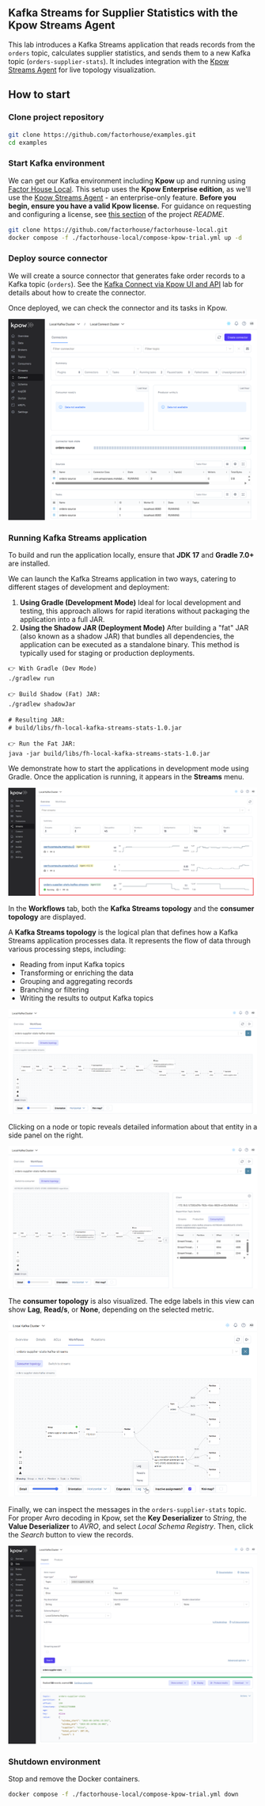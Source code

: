 ## Kafka Streams for Supplier Statistics with the Kpow Streams Agent

This lab introduces a Kafka Streams application that reads records from the `orders` topic, calculates supplier statistics, and sends them to a new Kafka topic (`orders-supplier-stats`). It includes integration with the [Kpow Streams Agent](https://github.com/factorhouse/kpow-streams-agent) for live topology visualization.

## How to start

### Clone project repository

```bash
git clone https://github.com/factorhouse/examples.git
cd examples
```

### Start Kafka environment

We can get our Kafka environment including **Kpow** up and running using [Factor House Local](https://github.com/factorhouse/factorhouse-local). This setup uses the **Kpow Enterprise edition**, as we'll use the [Kpow Streams Agent](https://github.com/factorhouse/kpow-streams-agent) - an enterprise-only feature. **Before you begin, ensure you have a valid Kpow license.** For guidance on requesting and configuring a license, see [this section](https://github.com/factorhouse/factorhouse-local?tab=readme-ov-file#update-kpow-and-flex-licenses) of the project _README_.

```bash
git clone https://github.com/factorhouse/factorhouse-local.git
docker compose -f ./factorhouse-local/compose-kpow-trial.yml up -d
```

### Deploy source connector

We will create a source connector that generates fake order records to a Kafka topic (`orders`). See the [Kafka Connect via Kpow UI and API](../fh-local-kafka-connect-orders/) lab for details about how to create the connector.

Once deployed, we can check the connector and its tasks in Kpow.

![](./images/kafka-connector.png)

### Running Kafka Streams application

To build and run the application locally, ensure that **JDK 17** and **Gradle 7.0+** are installed.

We can launch the Kafka Streams application in two ways, catering to different stages of development and deployment:

1. **Using Gradle (Development Mode)**
   Ideal for local development and testing, this approach allows for rapid iterations without packaging the application into a full JAR.
2. **Using the Shadow JAR (Deployment Mode)**
   After building a "fat" JAR (also known as a shadow JAR) that bundles all dependencies, the application can be executed as a standalone binary. This method is typically used for staging or production deployments.

```
👉 With Gradle (Dev Mode)
./gradlew run

👉 Build Shadow (Fat) JAR:
./gradlew shadowJar

# Resulting JAR:
# build/libs/fh-local-kafka-streams-stats-1.0.jar

👉 Run the Fat JAR:
java -jar build/libs/fh-local-kafka-streams-stats-1.0.jar
```

We demonstrate how to start the applications in development mode using Gradle. Once the application is running, it appears in the **Streams** menu.

![](./images/streams-01.png)

In the **Workflows** tab, both the **Kafka Streams topology** and the **consumer topology** are displayed.

A **Kafka Streams topology** is the logical plan that defines how a Kafka Streams application processes data. It represents the flow of data through various processing steps, including:

- Reading from input Kafka topics
- Transforming or enriching the data
- Grouping and aggregating records
- Branching or filtering
- Writing the results to output Kafka topics

![](./images/streams-02.png)

Clicking on a node or topic reveals detailed information about that entity in a side panel on the right.

![](./images/streams-03.png)

The **consumer topology** is also visualized. The edge labels in this view can show **Lag**, **Read/s**, or **None**, depending on the selected metric.

![](./images/streams-04.png)

Finally, we can inspect the messages in the `orders-supplier-stats` topic. For proper Avro decoding in Kpow, set the **Key Deserializer** to _String_, the **Value Deserializer** to _AVRO_, and select _Local Schema Registry_. Then, click the _Search_ button to view the records.

![](./images/messages-01.png)

### Shutdown environment

Stop and remove the Docker containers.

```bash
docker compose -f ./factorhouse-local/compose-kpow-trial.yml down
```
